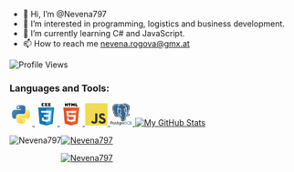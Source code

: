 - 👋 Hi, I’m @Nevena797
- 👀 I’m interested in  programming, logistics and business development.
- 🌱 I’m currently learning C# and JavaScript.
- 📫 How to reach me nevena.rogova@gmx.at

![Profile Views](https://komarev.com/ghpvc/?username=Nevena797&color=green)
                              
  
<h3 align="left">Languages and Tools:</h3>
<a href="https://www.python.org" target="_blank" rel="noreferrer"> <img src="https://raw.githubusercontent.com/devicons/devicon/master/icons/python/python-original.svg" alt="python" width="40" height="40"/> </a>
<a href="https://www.w3schools.com/css/" target="_blank" rel="noreferrer"> <img src="https://raw.githubusercontent.com/devicons/devicon/master/icons/css3/css3-original-wordmark.svg" alt="css3" width="40" height="40"/> </a> 
<a href="https://www.w3.org/html/" target="_blank" rel="noreferrer"> <img src="https://raw.githubusercontent.com/devicons/devicon/master/icons/html5/html5-original-wordmark.svg" alt="html5" width="40" height="40"/> 
</a> <a href="https://developer.mozilla.org/en-US/docs/Web/JavaScript" target="_blank" rel="noreferrer"> <img src="https://raw.githubusercontent.com/devicons/devicon/master/icons/javascript/javascript-original.svg" alt="javascript" width="40" height="40"/> </a> <a href="https://www.postgresql.org" target="_blank" rel="noreferrer"> 
<img src="https://raw.githubusercontent.com/devicons/devicon/master/icons/postgresql/postgresql-original-wordmark.svg" alt="postgresql" width="40" height="40"/> 
<img height="160em" alt="My GitHub Stats" src="https://github-readme-stats.vercel.app/api?username=Nevena797&show_icons=true&bg_color=00000000&hide_border=true&text_color=3498db&&count_private=true" />
<p><img height="160em" img align="left" src="https://github-readme-streak-stats.herokuapp.com/?user=Nevena797&" alt="Nevena797" /></p>

<p>
<p align="left"> <img src="https://komarev.com/ghpvc/?username=Nevena79n&label=Profile%20views&color=0e75b6&style=flat" alt=" Nevena797 " /> </p>

<p align="left"> <a href="https://github.com/ryo-ma/github-profile-trophy"><img src="https://github-profile-trophy.vercel.app/?username=Nevena797" alt=" Nevena797 " /></a> 
</p>

